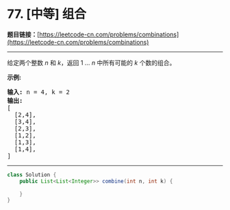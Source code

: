# 77. [中等] 组合

**题目链接：**[https://leetcode-cn.com/problems/combinations](https://leetcode-cn.com/problems/combinations)

---

<div class="content__1Y2H">
 <div class="notranslate">
  <p>给定两个整数 <em>n</em> 和 <em>k</em>，返回 1 ... <em>n </em>中所有可能的 <em>k</em> 个数的组合。</p> 
  <p><strong>示例:</strong></p> 
  <pre class="language-text"><strong>输入:</strong>&nbsp;n = 4, k = 2
<strong>输出:</strong>
[
  [2,4],
  [3,4],
  [2,3],
  [1,2],
  [1,3],
  [1,4],
]</pre> 
 </div>
</div>

---

```java
class Solution {
    public List<List<Integer>> combine(int n, int k) {
        
    }
}
```